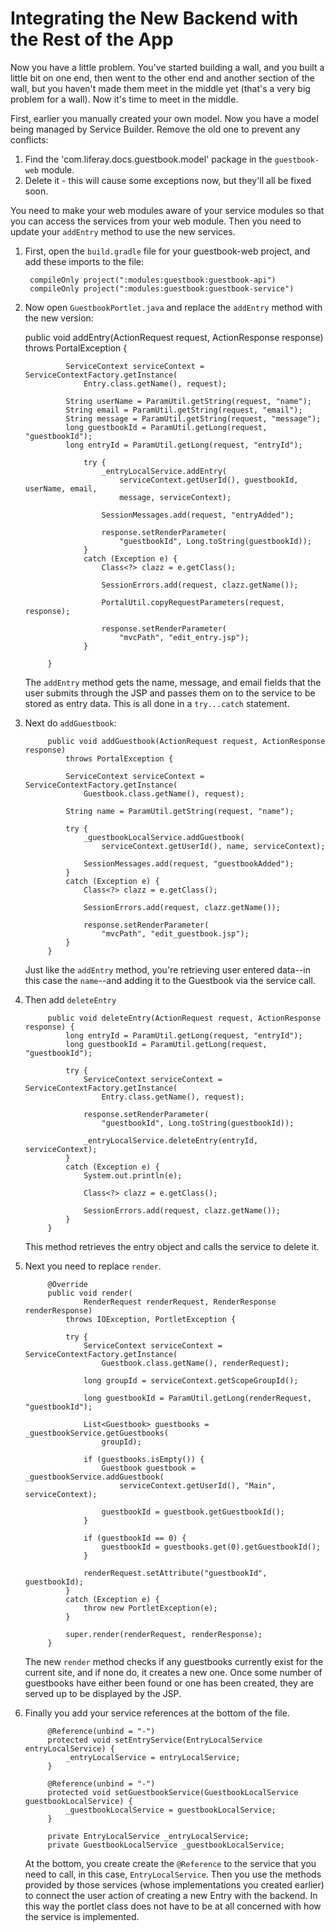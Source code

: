 # Integrating the New Backend with the Rest of the App

Now you have a little problem. You've started building a wall, and you built a 
little bit on one end, then went to the other end and another section of the 
wall, but you haven't made them meet in the middle yet (that's a very big 
problem for a wall). Now it's time to meet in the middle.

First, earlier you manually created your own model. Now you have a model being 
managed by Service Builder. Remove the old one to prevent any conflicts:

1. Find the 'com.liferay.docs.guestbook.model' package in the `guestbook-web` 
    module.
2. Delete it - this will cause some exceptions now, but they'll all be fixed 
    soon.

You need to make your web modules aware of your service modules so that 
you can access the services from your web module. Then you need to update your `addEntry` method to use the new services.

1. First, open the `build.gradle` file for your guestbook-web 
    project, and add these imports to the file:

        compileOnly project(":modules:guestbook:guestbook-api")
        compileOnly project(":modules:guestbook:guestbook-service")


2. Now open `GuestbookPortlet.java` and replace the `addEntry` method with the new version:

    public void addEntry(ActionRequest request, ActionResponse response)
                throws PortalException {

                ServiceContext serviceContext = ServiceContextFactory.getInstance(
                    Entry.class.getName(), request);

                String userName = ParamUtil.getString(request, "name");
                String email = ParamUtil.getString(request, "email");
                String message = ParamUtil.getString(request, "message");
                long guestbookId = ParamUtil.getLong(request, "guestbookId");
                long entryId = ParamUtil.getLong(request, "entryId");

                    try {
                        _entryLocalService.addEntry(
                            serviceContext.getUserId(), guestbookId, userName, email,
                            message, serviceContext);

                        SessionMessages.add(request, "entryAdded");

                        response.setRenderParameter(
                            "guestbookId", Long.toString(guestbookId));
                    }
                    catch (Exception e) {
                        Class<?> clazz = e.getClass();

                        SessionErrors.add(request, clazz.getName());

                        PortalUtil.copyRequestParameters(request, response);

                        response.setRenderParameter(
                            "mvcPath", "edit_entry.jsp");
                    }
            
            }

    The `addEntry` method gets the name, message, and email fields that the 
    user submits through the JSP and passes them on to the service to be stored 
    as entry data. This is all done in a `try...catch` statement.
    
4. Next do `addGuestbook`:

            public void addGuestbook(ActionRequest request, ActionResponse response)
                throws PortalException {

                ServiceContext serviceContext = ServiceContextFactory.getInstance(
                    Guestbook.class.getName(), request);

                String name = ParamUtil.getString(request, "name");

                try {
                    _guestbookLocalService.addGuestbook(
                        serviceContext.getUserId(), name, serviceContext);

                    SessionMessages.add(request, "guestbookAdded");
                }
                catch (Exception e) {
                    Class<?> clazz = e.getClass();

                    SessionErrors.add(request, clazz.getName());

                    response.setRenderParameter(
                        "mvcPath", "edit_guestbook.jsp");
                }
            }

    Just like the `addEntry` method, you're retrieving user entered data--in this case the `name`--and adding it to the Guestbook via the service call.
        
5. Then add `deleteEntry`

            public void deleteEntry(ActionRequest request, ActionResponse response) {
                long entryId = ParamUtil.getLong(request, "entryId");
                long guestbookId = ParamUtil.getLong(request, "guestbookId");

                try {
                    ServiceContext serviceContext = ServiceContextFactory.getInstance(
                        Entry.class.getName(), request);

                    response.setRenderParameter(
                        "guestbookId", Long.toString(guestbookId));

                    _entryLocalService.deleteEntry(entryId, serviceContext);
                }
                catch (Exception e) {
                    System.out.println(e);

                    Class<?> clazz = e.getClass();

                    SessionErrors.add(request, clazz.getName());
                }
            }

    This method retrieves the entry object and calls the service to delete it.

6. Next you need to replace `render`.

            @Override
            public void render(
                    RenderRequest renderRequest, RenderResponse renderResponse)
                throws IOException, PortletException {

                try {
                    ServiceContext serviceContext = ServiceContextFactory.getInstance(
                        Guestbook.class.getName(), renderRequest);

                    long groupId = serviceContext.getScopeGroupId();

                    long guestbookId = ParamUtil.getLong(renderRequest, "guestbookId");

                    List<Guestbook> guestbooks = _guestbookService.getGuestbooks(
                        groupId);

                    if (guestbooks.isEmpty()) {
                        Guestbook guestbook = _guestbookService.addGuestbook(
                            serviceContext.getUserId(), "Main", serviceContext);

                        guestbookId = guestbook.getGuestbookId();
                    }

                    if (guestbookId == 0) {
                        guestbookId = guestbooks.get(0).getGuestbookId();
                    }

                    renderRequest.setAttribute("guestbookId", guestbookId);
                }
                catch (Exception e) {
                    throw new PortletException(e);
                }

                super.render(renderRequest, renderResponse);
            }

    The new `render` method checks if any guestbooks currently exist for the 
    current site, and if none do, it creates a new one. Once some number of
    guestbooks have either been found or one has been created, they are served 
    up to be displayed by the JSP.

7. Finally you add your service references at the bottom of the file.

            @Reference(unbind = "-")
            protected void setEntryService(EntryLocalService entryLocalService) {
                _entryLocalService = entryLocalService;
            }

            @Reference(unbind = "-")
            protected void setGuestbookService(GuestbookLocalService guestbookLocalService) {
                _guestbookLocalService = guestbookLocalService;
            }

            private EntryLocalService _entryLocalService;
            private GuestbookLocalService _guestbookLocalService;
    
        

    At the bottom, you create create the `@Reference` to the service that you 
    need to call, in this case, `EntryLocalService`. Then you use the methods 
    provided by those services (whose implementations you created earlier) to 
    connect the user action of creating a new Entry with the backend. In this 
    way the portlet class does not have to be at all concerned with how the 
    service is implemented.
    
